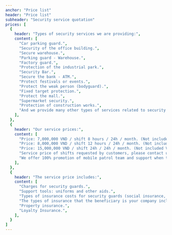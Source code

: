 ```yaml
---
anchor: "Price list"
header: "Price list"
subheader: "Security service quotation"
prices: [
  {
    header: "Types of security services we are providing:",
    content: [
      "Car parking guard.",
      "Security of the office building.",
      "Secure warehouse.",
      "Parking guard - Warehouse.",
      "Factory guard.",
      "Protection of the industrial park.",
      "Security Bar.",
      "Secure the bank - ATM.",
      "Protect festivals or events.",
      "Protect the weak person (bodyguard).",
      "Fixed target protection.",
      "Protect the mall.",
      "Supermarket security.",
      "Protection of construction works.",
      "And we provide many other types of services related to security services - bodyguards",
    ],
  },
  {
    header: "Our service prices:",
    content: [
      "Price: 7,000,000 VND / shift 8 hours / 24h / month. (Not included VAT)",
      "Price: 8,000,000 VND / shift 12 hours / 24h / month. (Not included VAT)",
      "Price: 15,000,000 VND / shift 24h / 24h / month. (Not included VAT)",
      "Service price of shifts requested by customers, please contact us directly for more detailed advice.",
      "We offer 100% promotion of mobile patrol team and support when there is an incident at the target, including: Quick response team, Command team. (Will support after 15 minutes when receiving information need support.)",
    ],
  },
  {
    header: "The service price includes:",
    content: [
      "Charges for security guards.",
      "Support tools: uniforms and other aids.",
      "Types of insurance costs for security guards (social insurance, health insurance, accident insurance, surgery ...).",
      "The types of insurance that the beneficiary is your company include the following types of insurance:",
      "Property insurance.",
      "Loyalty Insurance.",
    ],
  }
]
---
```

